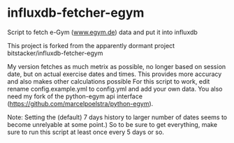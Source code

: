# influxdb-fetcher-egym
Script to fetch e-Gym (www.egym.de) data and put it into influxdb


This project is forked from the apparently dormant project bitstacker/influxdb-fetcher-egym

My version fetches as much metrix as possible, no longer based on session date, but on actual exercise dates and times.  This provides more accuracy and also makes other calculations possible
For this script to work, edit rename config.example.yml to config.yml and add your own data. You also need my fork of the python-egym api interface (https://github.com/marcelpoelstra/python-egym). 

Note:  Setting the (default) 7 days history to larger number of dates seems to become unrelyable at some point.)
So to be sure to get everything, make sure to run this script at least once every 5 days or so.

